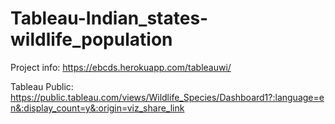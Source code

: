 # Tableau-Indian_states-wildlife_population
Project info: https://ebcds.herokuapp.com/tableauwi/

Tableau Public: https://public.tableau.com/views/Wildlife_Species/Dashboard1?:language=en&:display_count=y&:origin=viz_share_link
